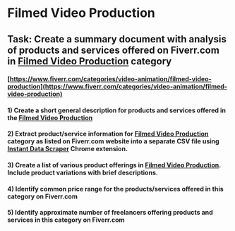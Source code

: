 # Filmed Video Production
## Task: Create a summary document with analysis of products and services offered on Fiverr.com in [Filmed Video Production](https://www.fiverr.com/categories/video-animation/filmed-video-production) category
#### [https://www.fiverr.com/categories/video-animation/filmed-video-production](https://www.fiverr.com/categories/video-animation/filmed-video-production)
#### 1) Create a short general description for products and services offered in the [Filmed Video Production](https://www.fiverr.com/categories/video-animation/filmed-video-production)
#### 2) Extract product/service information for [Filmed Video Production](https://www.fiverr.com/categories/video-animation/filmed-video-production) category as listed on Fiverr.com website into a separate CSV file using [Instant Data Scraper](https://chrome.google.com/webstore/detail/instant-data-scraper/ofaokhiedipichpaobibbnahnkdoiiah) Chrome extension.
#### 3) Create a list of various product offerings in [Filmed Video Production](https://www.fiverr.com/categories/video-animation/filmed-video-production). Include product variations with brief descriptions.
#### 4) Identify common price range for the products/services offered in this category on Fiverr.com
#### 5) Identify approximate number of freelancers offering products and services in this category on Fiverr.com
